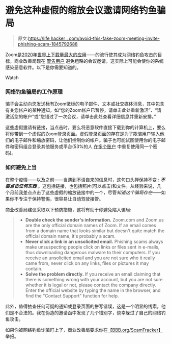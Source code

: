 # 避免这种虚假的缩放会议邀请网络钓鱼骗局

> 原文:[https://life hacker . com/avoid-this-fake-zoom-meeting-invite-phishing-scam-1845792688](https://lifehacker.com/avoid-this-fake-zoom-meeting-invite-phishing-scam-1845792688)

Zoom[是2020年世界上下载量最大的应用](https://www.usatoday.com/story/tech/2020/12/02/zoom-apple-top-iphone-ipad-app-2020/3785601001/)——的流行使其成为网络钓鱼攻击的目标，商业改善局现在 [警告用户](https://www.bbb.org/article/news-releases/23421-bbb-scam-alert-that-zoom-invite-is-really-a-phishing-scam) 避免粗略的会议邀请，这实际上可能会使你的系统感染恶意软件。以下是你需要知道的。

Watch

### **网络钓鱼骗局的工作原理**

骗子会主动向您发送标有Zoom徽标的电子邮件、文本或社交媒体消息，其中包含有关您帐户的某种通知，如“您的Zoom帐户已暂停，请单击此处重新激活”、“请激活您的帐户”或“您错过了一次会议，请单击此处查看详细信息并重新安排。”

这些虚假邀请有链接，当点击时，要么将恶意软件直接下载到你的计算机上，要么将你带到一个虚假的Zoom登录页面。虚假登录页面的存在是为了欺骗用户输入他们的电子邮件和缩放密码，让他们控制你的帐户。骗子也可能试图使用你的电子邮件和密码组合登录其他服务或平台(53%的人 [在多个账户](https://www.securitymagazine.com/articles/92331-of-people-admit-they-reuse-the-same-password-for-multiple-accounts) 中重复使用同一个密码)。

### **如何避免上当**

在整个疫情——以及之前——当遇到不请自来的信息时，这句口头禅保持不变 : ***不要点击任何东西*** 。这包括链接，也包括照片(可以点击)和文件。从经验来说，几个月前我差点点击了这些虚假的缩放链接中的一个，尽管*知道这个骗局存在*——如果你不专注于保持警惕，很容易让自动驾驶接管。

商业改善局建议采取以下预防措施，这将有助于你避免陷入骗局:

> *   **Double check the sender's information.** Zoom.com and Zoom.us are the only official domain names of Zoom. If an email comes from a domain name that looks similar but doesn't quite match the official domain name, it's probably a scam.
> *   **Never click a link in an unsolicited email.** Phishing scams always make unsuspecting people click on links or files sent in e-mails, thus downloading dangerous malware to their computers. If you receive an unsolicited email and you are not sure who it really came from, never click on any links, files or pictures it may contain.
> *   **Solve the problem directly.** If you receive an email claiming that there is something wrong with your account, but you are not sure whether it is legal or not, please contact the company directly. Enter the official website by typing the name in the browser, and find the "Contact Support" function for help.

此外，值得抽查任何可疑的通知或登录页面的拼写错误，这是一个明显的线索，他们是不合法的。我在伪造的邀请函中发现了几个错别字，侥幸躲过了自己的网络钓鱼攻击。

如果你被网络钓鱼诈骗盯上了，商业改善局要求你在[【BBB.org/ScamTracker】](http://www.bbb.org/ScamTracker)举报。